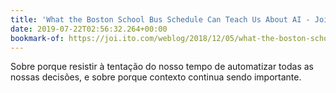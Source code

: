 ```yaml
---
title: 'What the Boston School Bus Schedule Can Teach Us About AI - Joi Ito&#39;s Web'
date: 2019-07-22T02:56:32.264+00:00
bookmark-of: https://joi.ito.com/weblog/2018/12/05/what-the-boston-school-bus-schedule-can-teach-us-about-ai.html
---
```

Sobre porque resistir à tentação do nosso tempo de automatizar todas as nossas decisões, e sobre porque contexto continua sendo importante.

